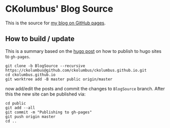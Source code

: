 CKolumbus' Blog Source
======================

This is the source for [my blog on GitHub
pages](https://ckolumbus.github.io).


## How to build / update

This is a summary based on the [hugo post](https://gohugo.io/hosting-and-deployment/hosting-on-github/)
on how to publish to hugo sites to `gh-pages`.

```
git clone -b BlogSource --recursive https://ckolumbus@github.com/ckolumbus/ckolumbus.github.io.git
cd ckolumbus.github.io
git worktree add -B master public origin/master
```

now add/edit the posts and commit the changes to `BlogSource` branch.
After this the new site can be published via:

```
cd public 
git add --all 
git commit -m "Publishing to gh-pages" 
git push origin master
cd ..
```


